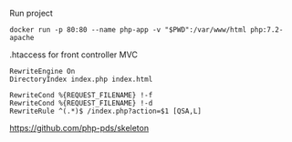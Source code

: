 Run project
```
docker run -p 80:80 --name php-app -v "$PWD":/var/www/html php:7.2-apache
```

.htaccess for front controller MVC
```
RewriteEngine On
DirectoryIndex index.php index.html

RewriteCond %{REQUEST_FILENAME} !-f
RewriteCond %{REQUEST_FILENAME} !-d
RewriteRule ^(.*)$ /index.php?action=$1 [QSA,L]
```

https://github.com/php-pds/skeleton